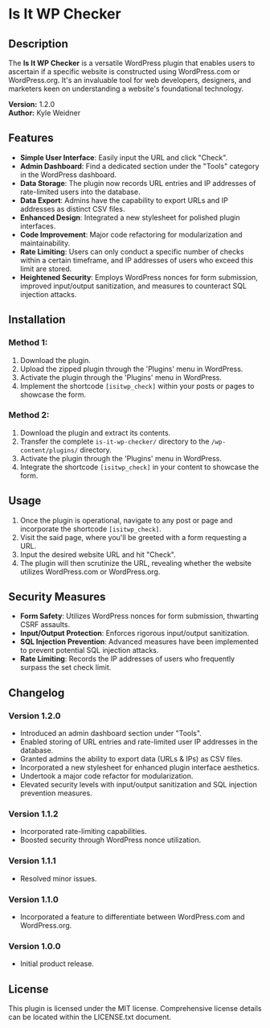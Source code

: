 # Is It WP Checker

## Description

The **Is It WP Checker** is a versatile WordPress plugin that enables users to ascertain if a specific website is constructed using WordPress.com or WordPress.org. It's an invaluable tool for web developers, designers, and marketers keen on understanding a website's foundational technology.

**Version:** 1.2.0  
**Author:** Kyle Weidner

## Features

- **Simple User Interface**: Easily input the URL and click "Check".
- **Admin Dashboard**: Find a dedicated section under the "Tools" category in the WordPress dashboard.
- **Data Storage**: The plugin now records URL entries and IP addresses of rate-limited users into the database.
- **Data Export**: Admins have the capability to export URLs and IP addresses as distinct CSV files.
- **Enhanced Design**: Integrated a new stylesheet for polished plugin interfaces.
- **Code Improvement**: Major code refactoring for modularization and maintainability.
- **Rate Limiting**: Users can only conduct a specific number of checks within a certain timeframe, and IP addresses of users who exceed this limit are stored.
- **Heightened Security**: Employs WordPress nonces for form submission, improved input/output sanitization, and measures to counteract SQL injection attacks.

## Installation

### Method 1:
1. Download the plugin.
2. Upload the zipped plugin through the 'Plugins' menu in WordPress.
3. Activate the plugin through the 'Plugins' menu in WordPress.
4. Implement the shortcode `[isitwp_check]` within your posts or pages to showcase the form.

### Method 2:
1. Download the plugin and extract its contents.
2. Transfer the complete `is-it-wp-checker/` directory to the `/wp-content/plugins/` directory.
3. Activate the plugin through the 'Plugins' menu in WordPress.
4. Integrate the shortcode `[isitwp_check]` in your content to showcase the form.

## Usage

1. Once the plugin is operational, navigate to any post or page and incorporate the shortcode `[isitwp_check]`.
2. Visit the said page, where you'll be greeted with a form requesting a URL.
3. Input the desired website URL and hit "Check".
4. The plugin will then scrutinize the URL, revealing whether the website utilizes WordPress.com or WordPress.org.

## Security Measures

- **Form Safety**: Utilizes WordPress nonces for form submission, thwarting CSRF assaults.
- **Input/Output Protection**: Enforces rigorous input/output sanitization.
- **SQL Injection Prevention**: Advanced measures have been implemented to prevent potential SQL injection attacks.
- **Rate Limiting**: Records the IP addresses of users who frequently surpass the set check limit.

## Changelog

### Version 1.2.0

- Introduced an admin dashboard section under "Tools".
- Enabled storing of URL entries and rate-limited user IP addresses in the database.
- Granted admins the ability to export data (URLs & IPs) as CSV files.
- Incorporated a new stylesheet for enhanced plugin interface aesthetics.
- Undertook a major code refactor for modularization.
- Elevated security levels with input/output sanitization and SQL injection prevention measures.

### Version 1.1.2

- Incorporated rate-limiting capabilities.
- Boosted security through WordPress nonce utilization.

### Version 1.1.1

- Resolved minor issues.

### Version 1.1.0

- Incorporated a feature to differentiate between WordPress.com and WordPress.org.

### Version 1.0.0

- Initial product release.

## License

This plugin is licensed under the MIT license. Comprehensive license details can be located within the LICENSE.txt document.
